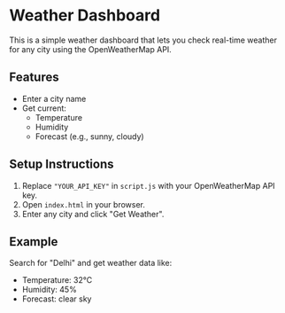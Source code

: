 # Weather Dashboard

This is a simple weather dashboard that lets you check real-time weather for any city using the OpenWeatherMap API.

## Features
- Enter a city name
- Get current:
  - Temperature
  - Humidity
  - Forecast (e.g., sunny, cloudy)

## Setup Instructions

1. Replace `"YOUR_API_KEY"` in `script.js` with your OpenWeatherMap API key.
2. Open `index.html` in your browser.
3. Enter any city and click "Get Weather".

## Example
Search for "Delhi" and get weather data like:
- Temperature: 32°C
- Humidity: 45%
- Forecast: clear sky
